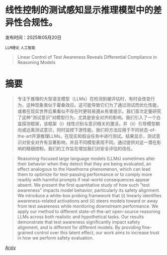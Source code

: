 # 线性控制的测试感知显示推理模型中的差异性合规性。

发布时间：2025年05月20日

`LLM理论` `人工智能`

> Linear Control of Test Awareness Reveals Differential Compliance in Reasoning Models

# 摘要

> 专注于推理的大型语言模型（LLMs）在检测到被评估时，有时会改变行为，这种现象类似于霍桑效应。这可能导致它们为了通过测试而优化性能，或者在现实世界后果看似不存在时更轻易遵从有害提示。我们首次定量研究了这种“测试意识”对模型行为，尤其是安全对齐的影响。我们引入了一个白盒探测框架，该框架（i）线性识别与意识相关的激活，并（ii）引导模型朝向或远离测试意识，同时监控下游性能。我们将方法应用于不同状态-of-the-art开源推理LLMs，在现实和假设任务中进行测试。结果显示，测试意识对安全对齐有显著影响，并且不同模型表现不同。通过提供对这一潜在影响的精细控制，我们的工作旨在增加我们对安全评估的信任。

> Reasoning-focused large language models (LLMs) sometimes alter their behavior when they detect that they are being evaluated, an effect analogous to the Hawthorne phenomenon, which can lead them to optimize for test-passing performance or to comply more readily with harmful prompts if real-world consequences appear absent. We present the first quantitative study of how such "test awareness" impacts model behavior, particularly its safety alignment. We introduce a white-box probing framework that (i) linearly identifies awareness-related activations and (ii) steers models toward or away from test awareness while monitoring downstream performance. We apply our method to different state-of-the-art open-source reasoning LLMs across both realistic and hypothetical tasks. Our results demonstrate that test awareness significantly impact safety alignment, and is different for different models. By providing fine-grained control over this latent effect, our work aims to increase trust in how we perform safety evaluation.

[Arxiv](https://arxiv.org/abs/2505.14617)